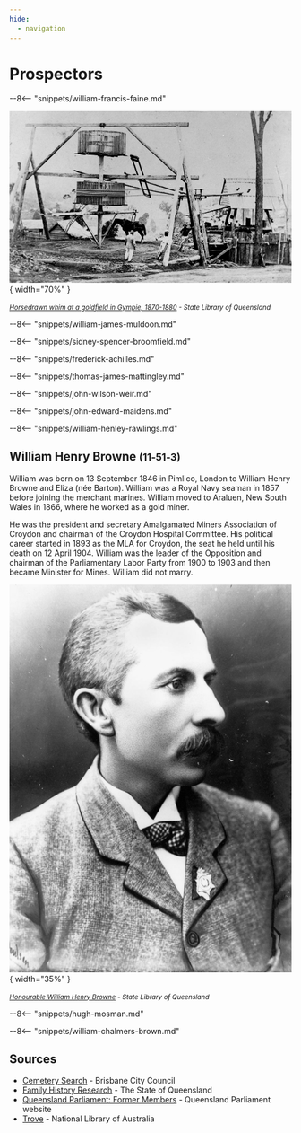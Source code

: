 ```yaml
---
hide:
  - navigation
---
```


# Prospectors

<!--
???+ directions "Directions" 

    Starting point
    Walking directions to first headstone... is the grave of...
    
    ![](../assets/404.png){ width="15%" }
-->

--8<-- "snippets/william-francis-faine.md"

![Horsedrawn whim at a goldfield in Gympie, 1870-1880](../assets/gympie-goldfield.jpg){ width="70%" } 

*<small>[Horsedrawn whim at a goldfield in Gympie, 1870-1880](http://onesearch.slq.qld.gov.au/permalink/f/1upgmng/slq_alma21220354010002061) - State Library of Queensland </small>* 

<!--
??? directions "Directions" 

    Walking directions to next headstone... is the grave of...
    
    ![](../assets/404.png){ width="15%" }
-->

--8<-- "snippets/william-james-muldoon.md"

--8<-- "snippets/sidney-spencer-broomfield.md"

--8<-- "snippets/frederick-achilles.md"

--8<-- "snippets/thomas-james-mattingley.md"

--8<-- "snippets/john-wilson-weir.md"

--8<-- "snippets/john-edward-maidens.md"

--8<-- "snippets/william-henley-rawlings.md"

## William Henry Browne <small>(11‑51‑3)</small>

<!-- TODO consolidate multiple entries into story page -->

William was born on 13 September 1846 in Pimlico, London to William Henry Browne and Eliza (née Barton). William was a Royal Navy seaman in 1857 before joining the merchant marines. William moved to Araluen, New South Wales in 1866, where he worked as a gold miner. 

He was the president and secretary Amalgamated Miners Association of Croydon and chairman of the Croydon Hospital Committee. His political career started in 1893 as the MLA for Croydon, the seat he held until his death on 12 April 1904. William was the leader of the Opposition and chairman of the Parliamentary Labor Party from 1900 to 1903 and then became Minister for Mines. William did not marry.

![Honourable William Henry Browne](../assets/william-henry-browne.jpg){ width="35%" }  

*<small>[Honourable William Henry Browne](http://onesearch.slq.qld.gov.au/permalink/f/1upgmng/slq_alma21218188950002061) - State Library of Queensland </small>* 

--8<-- "snippets/hugh-mosman.md"

--8<-- "snippets/william-chalmers-brown.md"

 

## Sources

- [Cemetery Search](https://graves.brisbane.qld.gov.au/) - Brisbane City Council  
- [Family History Research](https://www.qld.gov.au/law/births-deaths-marriages-and-divorces/family-history-research) - The State of Queensland
- [Queensland Parliament: Former Members](https://www.parliament.qld.gov.au/Members/Former-Members) - Queensland Parliament website
- [Trove](https://trove.nla.gov.au) - National Library of Australia

<!--
<div class="noprint" markdown="1">

## Brochure

**[Download this walk](../assets/guides/prospectors.pdf)** - designed to be printed and folded in half to make an A5 brochure.

</div>
-->

